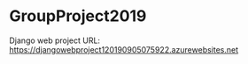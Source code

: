 # GroupProject2019



Django web project URL: https://djangowebproject120190905075922.azurewebsites.net

